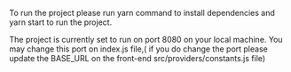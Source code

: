 To run the project please run yarn command to install dependencies and yarn start to run the project.

The project is currently set to run on port 8080 on your local machine. You may change this port on index.js file,( if you do change the port please update the BASE_URL on the front-end src/providers/constants.js file)
